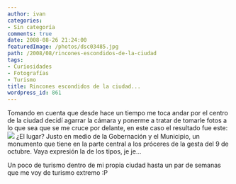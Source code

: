 ```yaml
---
author: ivan
categories:
- Sin categoría
comments: true
date: 2008-08-26 21:24:00
featuredImage: /photos/dsc03485.jpg
path: /2008/08/rincones-escondidos-de-la-ciudad
tags:
- Curiosidades
- Fotografías
- Turismo
title: Rincones escondidos de la ciudad...
wordpress_id: 861
---
```


Tomando en cuenta que desde hace un tiempo me toca andar por el centro de la ciudad decidí agarrar la cámara y ponerme a tratar de tomarle fotos a lo que sea que se me cruce por delante, en este caso el resultado fue este:
[![](/photos/dsc03485.jpg)](https://1.bp.blogspot.com/_T2UWuNJg3dQ/SLQuc3VPMfI/AAAAAAAAA1k/NY1EHEoW_gI/s1600-h/dsc03485.jpg)
¿El lugar? Justo en medio de la Gobernación y el Municipio, un monumento que tiene en la parte central a los próceres de la gesta del 9 de octubre. Vaya expresión la de los tipos, je je...

Un poco de turismo dentro de mi propia ciudad hasta un par de semanas que me voy de turismo extremo :P
